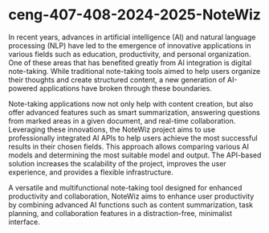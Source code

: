 # ceng-407-408-2024-2025-NoteWiz
In recent years, advances in artificial intelligence (AI) and natural language processing (NLP) have led to the emergence of innovative applications in various fields such as education, productivity, and personal organization. One of these areas that has benefited greatly from AI integration is digital note-taking. While traditional note-taking tools aimed to help users organize their thoughts and create structured content, a new generation of AI-powered applications have broken through these boundaries.

Note-taking applications now not only help with content creation, but also offer advanced features such as smart summarization, answering questions from marked areas in a given document, and real-time collaboration. Leveraging these innovations, the NoteWiz project aims to use professionally integrated AI APIs to help users achieve the most successful results in their chosen fields. This approach allows comparing various AI models and determining the most suitable model and output. The API-based solution increases the scalability of the project, improves the user experience, and provides a flexible infrastructure.

A versatile and multifunctional note-taking tool designed for enhanced productivity and collaboration, NoteWiz aims to enhance user productivity by combining advanced AI functions such as content summarization, task planning, and collaboration features in a distraction-free, minimalist interface. 
